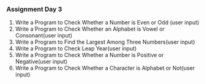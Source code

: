 ###  Assignment Day 3
1. Write a  Program to Check Whether a Number is Even or Odd (user input)
2. Write a  Program to Check Whether an Alphabet is Vowel or Consonant(user input)
3. Write a  Program to Find the Largest Among Three Numbers(user input)
4. Write a  Program to Check Leap Year(user input)
5. Write a  Program to Check Whether a Number is Positive or Negative(user input)
6. Write a  Program to Check Whether a Character is Alphabet or Not(user input)
